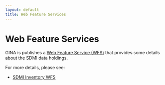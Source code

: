 ```yaml
---
layout: default
title: Web Feature Services
---
```


Web Feature Services
====================

GINA is publishes a [Web Feature Service (WFS)](http://en.wikipedia.org/wiki/Web_Feature_Service) that provides some details about the SDMI data holdings.

For more details, please see:

-   [SDMI Inventory WFS](inventory.html)
